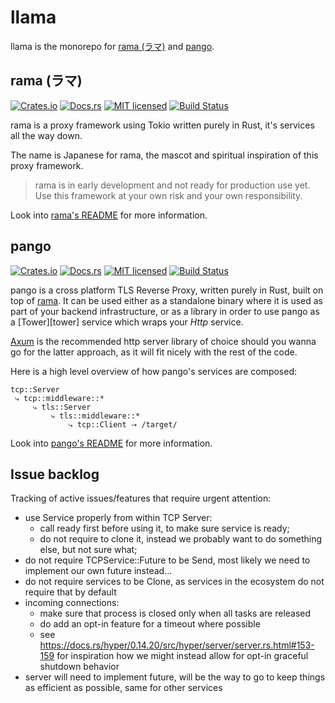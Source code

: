 # llama

llama is the monorepo for [rama (ラマ)](./rama) and [pango](#pango).

## rama (ラマ)

[![Crates.io][crates-badge]][crates-url]
[![Docs.rs][docs-badge]][docs-url]
[![MIT licensed][mit-badge]][mit-url]
[![Build Status][actions-badge]][actions-url]

[crates-badge]: https://img.shields.io/crates/v/rama.svg
[crates-url]: https://crates.io/crates/rama
[docs-badge]: https://img.shields.io/docsrs/rama/latest
[docs-url]: https://docs.rs/rama/latest/rama/index.html
[mit-badge]: https://img.shields.io/badge/license-MIT-blue.svg
[mit-url]: https://github.com/plabayo/llama/blob/master/LICENSE
[actions-badge]: https://github.com/plabayo/llama/workflows/CI/badge.svg
[actions-url]: https://github.com/plabayo/llama/actions?query=workflow%3ACI+branch%main

rama is a proxy framework using Tokio written purely in Rust,
it's services all the way down.

The name is Japanese for rama, the mascot and spiritual inspiration of this proxy framework.

> rama is in early development and not ready for production use yet.
> Use this framework at your own risk and your own responsibility.

Look into [rama's README](./rama/README.md) for more information.

## pango

[![Crates.io][crates-badge]][crates-url]
[![Docs.rs][docs-badge]][docs-url]
[![MIT licensed][mit-badge]][mit-url]
[![Build Status][actions-badge]][actions-url]

[crates-badge]: https://img.shields.io/crates/v/pango.svg
[crates-url]: https://crates.io/crates/pango
[docs-badge]: https://img.shields.io/docsrs/pango/latest
[docs-url]: https://docs.rs/pango/latest/pango/index.html
[mit-badge]: https://img.shields.io/badge/license-MIT-blue.svg
[mit-url]: https://github.com/plabayo/llama/blob/master/LICENSE
[actions-badge]: https://github.com/plabayo/llama/workflows/CI/badge.svg
[actions-url]: https://github.com/plabayo/llama/actions?query=workflow%3ACI+branch%main

pango is a cross platform TLS Reverse Proxy, written purely in Rust, built on top of [rama](./rama).
It can be used either as a standalone binary where it is used as part of your backend infrastructure,
or as a library in order to use pango as a [Tower][tower] service which wraps your _Http_ service.

[Axum](https://github.com/tokio-rs/axum) is the recommended http server library of choice
should you wanna go for the latter approach, as it will fit nicely with the rest of the code.

Here is a high level overview of how pango's services are composed:

```
tcp::Server
 ⤷ tcp::middleware::*
     ⤷ tls::Server
         ⤷ tls::middleware::*
             ⤷ tcp::Client ⭢ /target/
```

Look into [pango's README](./pangotls/README.md) for more information.

## Issue backlog

Tracking of active issues/features that require urgent attention:

- use Service properly from within TCP Server:
    - call ready first before using it, to make sure service is ready;
    - do not require to clone it, instead we probably want to do something else, but not sure what;
- do not require TCPService::Future to be Send, most likely we need to implement our own future instead...
- do not require services to be Clone, as services in the ecosystem do not require that by default
- incoming connections:
  - make sure that process is closed only when all tasks are released
  - do add an opt-in feature for a timeout where possible
  - see <https://docs.rs/hyper/0.14.20/src/hyper/server/server.rs.html#153-159>
    for inspiration how we might instead allow for opt-in graceful shutdown behavior
- server will need to implement future, will be the way to go to keep things as efficient as possible,
  same for other services
